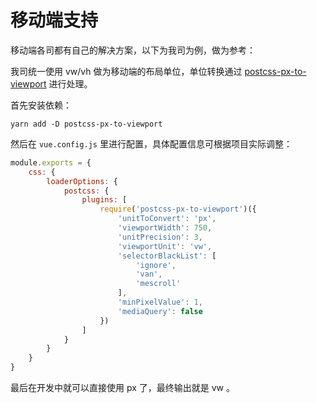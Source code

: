 # 移动端支持

移动端各司都有自己的解决方案，以下为我司为例，做为参考：

我司统一使用 vw/vh 做为移动端的布局单位，单位转换通过 [postcss-px-to-viewport](https://www.npmjs.com/package/postcss-px-to-viewport) 进行处理。

首先安装依赖：

`yarn add -D postcss-px-to-viewport`

然后在 `vue.config.js` 里进行配置，具体配置信息可根据项目实际调整：

```js
module.exports = {
    css: {
        loaderOptions: {
            postcss: {
                plugins: [
                    require('postcss-px-to-viewport')({
                        'unitToConvert': 'px',
                        'viewportWidth': 750,
                        'unitPrecision': 3,
                        'viewportUnit': 'vw',
                        'selectorBlackList': [
                            'ignore',
                            'van',
                            'mescroll'
                        ],
                        'minPixelValue': 1,
                        'mediaQuery': false
                    })
                ]
            }
        }
    }
}
```

最后在开发中就可以直接使用 px 了，最终输出就是 vw 。